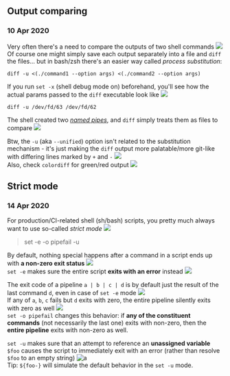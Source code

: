 ## Output comparing
### 10 Apr 2020

Very often there's a need to compare the outputs of two shell commands ![](scales)<br/>
Of course one might simply save each output separately into a file and `diff` the files...
but in bash/zsh there's an easier way called *process substitution*:

`diff -u <(./command1 --option args) <(./command2 --option args)`

If you run `set -x` (shell debug mode on) beforehand, you'll see how the actual params passed
to the `diff` executable look like ![](sleuth_or_spy)

`diff -u /dev/fd/63 /dev/fd/62`

The shell created two *[named pipes](https://en.wikipedia.org/wiki/Named_pipe)*, and `diff` simply
treats them as files to compare ![](pipe)

Btw, the `-u` (aka `--unified`) option isn't related to the substitution mechanism -
it's just making the `diff` output more palatable/more git-like with differing lines
marked by `+` and `-` ![](git)<br/>
Also, check `colordiff` for green/red output ![](art)


## Strict mode
### 14 Apr 2020

For production/CI-related shell (sh/bash) scripts, you pretty much always want to use
so-called *strict mode* ![](grammar-nazi)

> set -e -o pipefail -u

By default, nothing special happens after a command in a script ends up with
**a non-zero exit status** ![](shrug)<br/>
`set -e` makes sure the entire script **exits with an error** instead ![](stackoverflow)

The exit code of a pipeline `a | b | c | d` is by default just the result of the last command `d`,
even in case of `set -e` mode ![](pipe)<br/>
If any of `a`, `b`, `c` fails but `d` exits with zero, the entire pipeline silently exits
with zero as well ![](zipper_mouth_face)<br/>
`set -o pipefail` changes this behavior: if **any of the constituent commands**
(not necessarily the last one) exits with non-zero, then the **entire pipeline**
exits with non-zero as well.

`set -u` makes sure that an attempt to reference an **unassigned variable** `$foo`
causes the script to immediately exit with an error (rather than resolve `$foo` to an empty string)  ![a](shell-party)<br/>
Tip: `${foo-}` will simulate the default behavior in the `set -u` mode.
